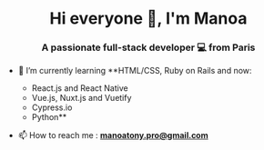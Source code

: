 <h1 align="center">Hi everyone 👋, I'm Manoa</h1>
<h3 align="center">A passionate full-stack developer 💻 from Paris</h3>

- 🌱 I’m currently learning **HTML/CSS, Ruby on Rails and now: 
  * React.js and React Native
  * Vue.js, Nuxt.js and Vuetify
  * Cypress.io
  * Python**

- 📫 How to reach me : **manoatony.pro@gmail.com**
